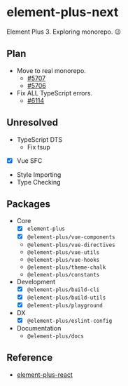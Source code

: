 # element-plus-next

Element Plus 3. Exploring monorepo. 😉

## Plan

- Move to real monorepo.
  - [#5707](https://github.com/element-plus/element-plus/issues/5707)
  - [#5706](https://github.com/element-plus/element-plus/issues/5706)
- Fix ALL TypeScript errors.
  - [#6114](https://github.com/element-plus/element-plus/issues/6114)

## Unresolved

- TypeScript DTS
  - Fix tsup
- [x] Vue SFC
- Style Importing
- Type Checking

## Packages

- Core
  - [x] `element-plus`
  - [x] `@element-plus/vue-components`
  - `@element-plus/vue-directives`
  - `@element-plus/vue-utils`
  - `@element-plus/vue-hooks`
  - `@element-plus/theme-chalk`
  - `@element-plus/constants`
- Development
  - [x] `@element-plus/build-cli`
  - [x] `@element-plus/build-utils`
  - [x] `@element-plus/playground`
- DX
  - [x] `@element-plus/eslint-config`
- Documentation
  - `@element-plus/docs`

## Reference

- [element-plus-react](https://github.com/sxzz/element-plus-react)
